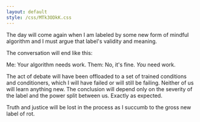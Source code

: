 ```yaml
---
layout: default
style: /css/MTk3ODkK.css
---
```


The day will come again when I am labeled by some new form of mindful algorithm and I must argue that label's validity and meaning.

The conversation will end like this:

Me:    Your algorithm needs work.
Them:  No, it's fine. *You* need work.

The act of debate will have been offloaded to a set of trained conditions and conditioners, which I will have failed or will still be failing. Neither of us will learn anything new. The conclusion will depend only on the severity of the label and the power split between us. Exactly as expected.

Truth and justice will be lost in the process as I succumb to the gross new label of rot.
